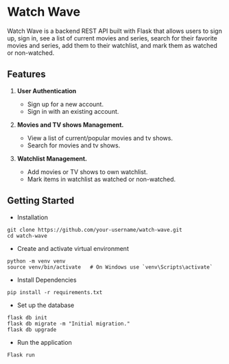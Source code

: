 # Watch Wave
Watch Wave is a backend REST API built with Flask that allows users to sign up, sign in, see a list of current movies and series, search for their favorite movies and series, add them to their watchlist, and mark them as watched or non-watched.

## Features
1. **User Authentication**
    - Sign up for a new account.
    - Sign in with an existing account.

2. **Movies and TV shows Management.**
    - View a list of current/popular movies and tv shows.
    - Search for movies and tv shows.

3. **Watchlist Management.**
    - Add movies or TV shows to own watchlist.
    - Mark items in watchlist as watched or non-watched.

## Getting Started
- Installation

```
git clone https://github.com/your-username/watch-wave.git
cd watch-wave
```

- Create and activate virtual environment

```
python -m venv venv
source venv/bin/activate   # On Windows use `venv\Scripts\activate`
```

- Install Dependencies

```
pip install -r requirements.txt
```

- Set up the database

```
flask db init
flask db migrate -m "Initial migration."
flask db upgrade
```

- Run the application

```
Flask run
```
